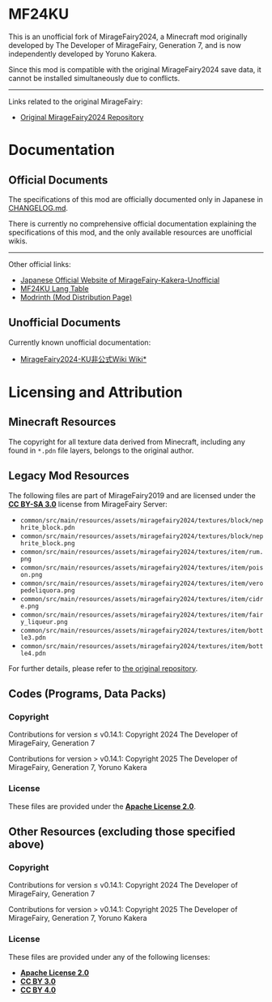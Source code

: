 # MF24KU

This is an unofficial fork of MirageFairy2024, a Minecraft mod originally developed by The Developer of MirageFairy, Generation 7, and is now independently developed by Yoruno Kakera.

Since this mod is compatible with the original MirageFairy2024 save data, it cannot be installed simultaneously due to conflicts.

---

Links related to the original MirageFairy:

- [Original MirageFairy2024 Repository](https://github.com/MirageFairy/MirageFairy2024)

# Documentation

## Official Documents

The specifications of this mod are officially documented only in Japanese in [CHANGELOG.md](CHANGELOG.md).

There is currently no comprehensive official documentation explaining the specifications of this mod, and the only available resources are unofficial wikis.

---

Other official links:

- [Japanese Official Website of MirageFairy-Kakera-Unofficial](https://miragefairy-kakera-unofficial.notion.site/)
- [MF24KU Lang Table](https://mirrgieriana.github.io/MirageFairy2024-Kakera-Unofficial/lang_table.html)
- [Modrinth (Mod Distribution Page)](https://modrinth.com/mod/miragefairy2024-kakera-unofficial)

## Unofficial Documents

Currently known unofficial documentation:

- [MirageFairy2024-KU非公式Wiki Wiki*](https://wikiwiki.jp/mifai2024/)

# Licensing and Attribution

## Minecraft Resources

The copyright for all texture data derived from Minecraft, including any found in `*.pdn` file layers, belongs to the original author.

## Legacy Mod Resources

The following files are part of MirageFairy2019 and are licensed under the **[CC BY-SA 3.0](https://creativecommons.org/licenses/by-sa/3.0/)** license from MirageFairy Server:

- `common/src/main/resources/assets/miragefairy2024/textures/block/nephrite_block.pdn`
- `common/src/main/resources/assets/miragefairy2024/textures/block/nephrite_block.png`
- `common/src/main/resources/assets/miragefairy2024/textures/item/rum.png`
- `common/src/main/resources/assets/miragefairy2024/textures/item/poison.png`
- `common/src/main/resources/assets/miragefairy2024/textures/item/veropedeliquora.png`
- `common/src/main/resources/assets/miragefairy2024/textures/item/cidre.png`
- `common/src/main/resources/assets/miragefairy2024/textures/item/fairy_liqueur.png`
- `common/src/main/resources/assets/miragefairy2024/textures/item/bottle3.pdn`
- `common/src/main/resources/assets/miragefairy2024/textures/item/bottle4.pdn`

For further details, please refer to [the original repository](https://github.com/MirageFairy/MirageFairy2019).

## Codes (Programs, Data Packs)

### Copyright

Contributions for version ≤ v0.14.1: Copyright 2024 The Developer of MirageFairy, Generation 7

Contributions for version > v0.14.1: Copyright 2025 The Developer of MirageFairy, Generation 7, Yoruno Kakera

### License

These files are provided under the **[Apache License 2.0](LICENSE)**.

## Other Resources (excluding those specified above)

### Copyright

Contributions for version ≤ v0.14.1: Copyright 2024 The Developer of MirageFairy, Generation 7

Contributions for version > v0.14.1: Copyright 2025 The Developer of MirageFairy, Generation 7, Yoruno Kakera

### License

These files are provided under any of the following licenses:

- **[Apache License 2.0](LICENSE)**
- **[CC BY 3.0](https://creativecommons.org/licenses/by/3.0/)**
- **[CC BY 4.0](https://creativecommons.org/licenses/by/4.0/)**
